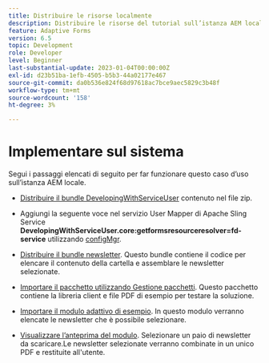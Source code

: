 ```yaml
---
title: Distribuire le risorse localmente
description: Distribuire le risorse del tutorial sull’istanza AEM locale
feature: Adaptive Forms
version: 6.5
topic: Development
role: Developer
level: Beginner
last-substantial-update: 2023-01-04T00:00:00Z
exl-id: d23b51ba-1efb-4505-b5b3-44a02177e467
source-git-commit: da0b536e824f68d97618ac7bce9aec5829c3b48f
workflow-type: tm+mt
source-wordcount: '158'
ht-degree: 3%

---
```


# Implementare sul sistema

Segui i passaggi elencati di seguito per far funzionare questo caso d’uso sull’istanza AEM locale.

* [Distribuire il bundle DevelopingWithServiceUser](https://experienceleague.adobe.com/docs/experience-manager-learn/assets/developingwithserviceuser.zip) contenuto nel file zip.

* Aggiungi la seguente voce nel servizio User Mapper di Apache Sling Service **DevelopingWithServiceUser.core:getformsresourceresolver=fd-service** utilizzando [configMgr](http://localhost:4502/system/console/configMgr).

* [Distribuire il bundle newsletter](assets/Newsletters.core-1.0.0-SNAPSHOT.jar). Questo bundle contiene il codice per elencare il contenuto della cartella e assemblare le newsletter selezionate.

* [Importare il pacchetto utilizzando Gestione pacchetti](assets/newsletter.zip). Questo pacchetto contiene la libreria client e file PDF di esempio per testare la soluzione.

* [Importare il modulo adattivo di esempio](assets/sample-adaptive-form.zip). In questo modulo verranno elencate le newsletter che è possibile selezionare.

* [Visualizzare l’anteprima del modulo](http://localhost:4502/content/dam/formsanddocuments/downloadarchivednewsletters/jcr:content?wcmmode=disabled).
Selezionare un paio di newsletter da scaricare.Le newsletter selezionate verranno combinate in un unico PDF e restituite all&#39;utente.
